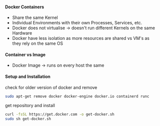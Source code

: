 #### Docker Containers
- Share the same Kernel
- Individual Environments with their own Processes, Services, etc.
- Docker does not virtualise -> doesn't run different Kernels on the same Hardware
- Docker have less isolation as more resources are shared vs VM's as they rely on the same OS

#### Container vs Image
- Docker Image -> runs on every host the same

#### Setup and Installation
check for older version of docker and remove
```bash
sudo apt-get remove docker docker-engine docker.io containerd runc
```

get repository and install
```bash
curl -fsSL https://get.docker.com -o get-docker.sh
sudo sh get-docker.sh
```
